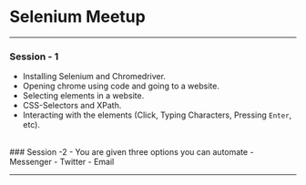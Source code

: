 # Selenium Meetup
---

### Session - 1
- Installing Selenium and Chromedriver.
- Opening chrome using code and going to a website.
- Selecting elements in a website.
- CSS-Selectors and XPath.
- Interacting with the elements (Click, Typing Characters, Pressing `Enter`, etc).

<br>
### Session -2
- You are given three options you can automate
  - Messenger
  - Twitter
  - Email

---
